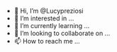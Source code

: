 - 👋 Hi, I’m @Lucypreziosi
- 👀 I’m interested in ...
- 🌱 I’m currently learning ...
- 💞️ I’m looking to collaborate on ...
- 📫 How to reach me ...

<!---
Lucypreziosi/Lucypreziosi is a ✨ special ✨ repository because its `README.md` (this file) appears on your GitHub profile.
You can click the Preview link to take a look at your changes.
--->
